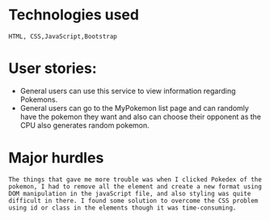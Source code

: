 <!-- ![](images/PokeApi.png) -->


# Technologies used
    HTML, CSS,JavaScript,Bootstrap

# User stories:

* General users can use this service to view information regarding Pokemons.
* General users can go to the MyPokemon list page and can randomly have the pokemon they want and also can choose their opponent as the CPU also generates random pokemon.

# Major hurdles
    The things that gave me more trouble was when I clicked Pokedex of the pokemon, I had to remove all the element and create a new format using DOM manipulation in the javaScript file, and also styling was quite difficult in there. I found some solution to overcome the CSS problem using id or class in the elements though it was time-consuming.

